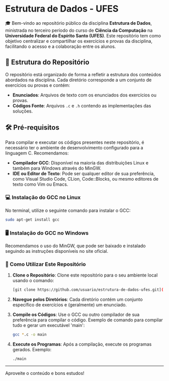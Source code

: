 # Estrutura de Dados - UFES

🎓 Bem-vindo ao repositório público da disciplina **Estrutura de Dados**, ministrada no terceiro período do curso de **Ciência da Computação** na **Universidade Federal do Espírito Santo (UFES)**. Este repositório tem como objetivo centralizar e compartilhar os exercícios e provas da disciplina, facilitando o acesso e a colaboração entre os alunos.

## 📂 Estrutura do Repositório

O repositório está organizado de forma a refletir a estrutura dos conteúdos abordados na disciplina. Cada diretório corresponde a um conjunto de exercícios ou provas e contém:

- **Enunciados**: Arquivos de texto com os enunciados dos exercícios ou provas.
- **Códigos Fonte**: Arquivos `.c` e `.h` contendo as implementações das soluções.

## 🛠️ Pré-requisitos

Para compilar e executar os códigos presentes neste repositório, é necessário ter o ambiente de desenvolvimento configurado para a linguagem C. Recomendamos:

- **Compilador GCC**: Disponível na maioria das distribuições Linux e também para Windows através do MinGW.
- **IDE ou Editor de Texto**: Pode ser qualquer editor de sua preferência, como Visual Studio Code, CLion, Code::Blocks, ou mesmo editores de texto como Vim ou Emacs.

### 💻 Instalação do GCC no Linux

No terminal, utilize o seguinte comando para instalar o GCC:

```bash
sudo apt-get install gcc
```

### 🖥️ Instalação do GCC no Windows

Recomendamos o uso do MinGW, que pode ser baixado e instalado seguindo as instruções disponíveis no site oficial.

### 🚀 Como Utilizar Este Repositório

1. **Clone o Repositório**: Clone este repositório para o seu ambiente local usando o comando:
    ```bash
    [git clone https://github.com/usuario/estrutura-de-dados-ufes.git](https://github.com/raphaelitos/Estrutura-de-Dados_exercicios.git)
    ```

2. **Navegue pelos Diretórios**: Cada diretório contém um conjunto específico de exercícios e (geralmente) um enunciado.

3. **Compile os Códigos**: Use o GCC ou outro compilador de sua preferência para compilar o código. Exemplo de comando para compilar tudo e gerar um executável 'main':
    ```bash
    gcc *.c -o main
    ```

4. **Execute os Programas**: Após a compilação, execute os programas gerados. Exemplo:
    ```bash
    ./main
    ```

---

Aproveite o conteúdo e bons estudos!
